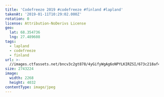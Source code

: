 ```yaml
---
title: 'Codefreeze 2019 #codefreeze #finland #lapland'
takenAt: '2019-01-11T10:29:02.000Z'
rotation: 0
license: Attribution-NoDerivs License
geo:
  lat: 68.354736
  lng: 27.489608
tags:
  - lapland
  - codefreeze
  - finland
url: >-
  //images.ctfassets.net/bncv3c2gt878/4yGifyWgAg6oNPYLKIRZSI/673c218af4318cae30b566ee2a15c484/codefreeze-2019-codefreeze-finland-lapland_32863156168_o
size: 2743224
image:
  width: 2268
  height: 4032
contentType: image/jpeg
---
```


